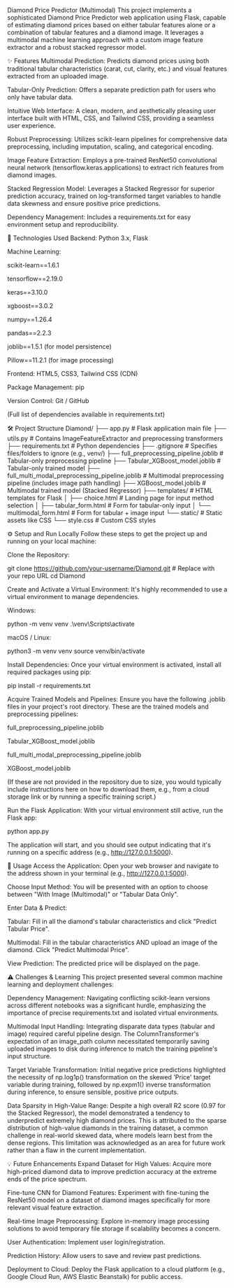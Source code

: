 Diamond Price Predictor (Multimodal)
This project implements a sophisticated Diamond Price Predictor web application using Flask, capable of estimating diamond prices based on either tabular features alone or a combination of tabular features and a diamond image. It leverages a multimodal machine learning approach with a custom image feature extractor and a robust stacked regressor model.

✨ Features
Multimodal Prediction: Predicts diamond prices using both traditional tabular characteristics (carat, cut, clarity, etc.) and visual features extracted from an uploaded image.

Tabular-Only Prediction: Offers a separate prediction path for users who only have tabular data.

Intuitive Web Interface: A clean, modern, and aesthetically pleasing user interface built with HTML, CSS, and Tailwind CSS, providing a seamless user experience.

Robust Preprocessing: Utilizes scikit-learn pipelines for comprehensive data preprocessing, including imputation, scaling, and categorical encoding.

Image Feature Extraction: Employs a pre-trained ResNet50 convolutional neural network (tensorflow.keras.applications) to extract rich features from diamond images.

Stacked Regression Model: Leverages a Stacked Regressor for superior prediction accuracy, trained on log-transformed target variables to handle data skewness and ensure positive price predictions.

Dependency Management: Includes a requirements.txt for easy environment setup and reproducibility.

🚀 Technologies Used
Backend: Python 3.x, Flask

Machine Learning:

scikit-learn==1.6.1

tensorflow==2.19.0

keras==3.10.0

xgboost==3.0.2

numpy==1.26.4

pandas==2.2.3

joblib==1.5.1 (for model persistence)

Pillow==11.2.1 (for image processing)

Frontend: HTML5, CSS3, Tailwind CSS (CDN)

Package Management: pip

Version Control: Git / GitHub

(Full list of dependencies available in requirements.txt)

🛠️ Project Structure
Diamond/
├── app.py                     # Flask application main file
├── utils.py                   # Contains ImageFeatureExtractor and preprocessing transformers
├── requirements.txt           # Python dependencies
├── .gitignore                 # Specifies files/folders to ignore (e.g., venv/)
├── full_preprocessing_pipeline.joblib       # Tabular-only preprocessing pipeline
├── Tabular_XGBoost_model.joblib             # Tabular-only trained model
├── full_multi_modal_preprocessing_pipeline.joblib # Multimodal preprocessing pipeline (includes image path handling)
├── XGBoost_model.joblib                     # Multimodal trained model (Stacked Regressor)
├── templates/                 # HTML templates for Flask
│   ├── choice.html            # Landing page for input method selection
│   ├── tabular_form.html      # Form for tabular-only input
│   └── multimodal_form.html   # Form for tabular + image input
└── static/                    # Static assets like CSS
    └── style.css              # Custom CSS styles

⚙️ Setup and Run Locally
Follow these steps to get the project up and running on your local machine:

Clone the Repository:

git clone https://github.com/your-username/Diamond.git # Replace with your repo URL
cd Diamond

Create and Activate a Virtual Environment:
It's highly recommended to use a virtual environment to manage dependencies.

Windows:

python -m venv venv
.\venv\Scripts\activate

macOS / Linux:

python3 -m venv venv
source venv/bin/activate

Install Dependencies:
Once your virtual environment is activated, install all required packages using pip:

pip install -r requirements.txt

Acquire Trained Models and Pipelines:
Ensure you have the following .joblib files in your project's root directory. These are the trained models and preprocessing pipelines:

full_preprocessing_pipeline.joblib

Tabular_XGBoost_model.joblib

full_multi_modal_preprocessing_pipeline.joblib

XGBoost_model.joblib

(If these are not provided in the repository due to size, you would typically include instructions here on how to download them, e.g., from a cloud storage link or by running a specific training script.)

Run the Flask Application:
With your virtual environment still active, run the Flask app:

python app.py

The application will start, and you should see output indicating that it's running on a specific address (e.g., http://127.0.0.1:5000).

💎 Usage
Access the Application: Open your web browser and navigate to the address shown in your terminal (e.g., http://127.0.0.1:5000).

Choose Input Method: You will be presented with an option to choose between "With Image (Multimodal)" or "Tabular Data Only".

Enter Data & Predict:

Tabular: Fill in all the diamond's tabular characteristics and click "Predict Tabular Price".

Multimodal: Fill in the tabular characteristics AND upload an image of the diamond. Click "Predict Multimodal Price".

View Prediction: The predicted price will be displayed on the page.

⚠️ Challenges & Learning
This project presented several common machine learning and deployment challenges:

Dependency Management: Navigating conflicting scikit-learn versions across different notebooks was a significant hurdle, emphasizing the importance of precise requirements.txt and isolated virtual environments.

Multimodal Input Handling: Integrating disparate data types (tabular and image) required careful pipeline design. The ColumnTransformer's expectation of an image_path column necessitated temporarily saving uploaded images to disk during inference to match the training pipeline's input structure.

Target Variable Transformation: Initial negative price predictions highlighted the necessity of np.log1p() transformation on the skewed 'Price' target variable during training, followed by np.expm1() inverse transformation during inference, to ensure sensible, positive price outputs.

Data Sparsity in High-Value Range: Despite a high overall R2 score (0.97 for the Stacked Regressor), the model demonstrated a tendency to underpredict extremely high diamond prices. This is attributed to the sparse distribution of high-value diamonds in the training dataset, a common challenge in real-world skewed data, where models learn best from the dense regions. This limitation was acknowledged as an area for future work rather than a flaw in the current implementation.

💡 Future Enhancements
Expand Dataset for High Values: Acquire more high-priced diamond data to improve prediction accuracy at the extreme ends of the price spectrum.

Fine-tune CNN for Diamond Features: Experiment with fine-tuning the ResNet50 model on a dataset of diamond images specifically for more relevant visual feature extraction.

Real-time Image Preprocessing: Explore in-memory image processing solutions to avoid temporary file storage if scalability becomes a concern.

User Authentication: Implement user login/registration.

Prediction History: Allow users to save and review past predictions.

Deployment to Cloud: Deploy the Flask application to a cloud platform (e.g., Google Cloud Run, AWS Elastic Beanstalk) for public access.

